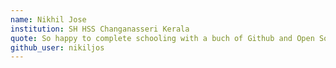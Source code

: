 ```yaml
---
name: Nikhil Jose
institution: SH HSS Changanasseri Kerala
quote: So happy to complete schooling with a buch of Github and Open Source experiences
github_user: nikiljos
---
```

